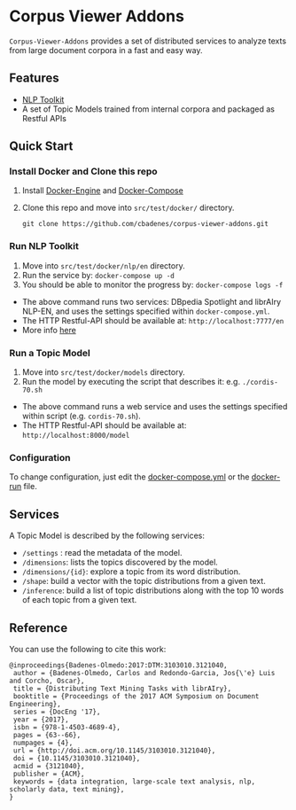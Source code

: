 # Corpus Viewer Addons

`Corpus-Viewer-Addons` provides a set of distributed services to analyze texts from large document corpora in a fast and easy way.

## Features
- [NLP Toolkit](https://github.com/librairy/nlpEN-service) 
- A set of Topic Models trained from internal corpora and packaged as Restful APIs


## Quick Start

### Install Docker and Clone this repo
1. Install [Docker-Engine](https://docs.docker.com/install/) and [Docker-Compose](https://docs.docker.com/compose/install/) 
1. Clone this repo and move into `src/test/docker/` directory.

	```
	git clone https://github.com/cbadenes/corpus-viewer-addons.git
	```


### Run NLP Toolkit
1. Move into `src/test/docker/nlp/en` directory.
1. Run the service by: `docker-compose up -d`
1. You should be able to monitor the progress by: `docker-compose logs -f`

- The above command runs two services: DBpedia Spotlight and librAIry NLP-EN, and uses the settings specified within `docker-compose.yml`.
- The HTTP Restful-API should be available at: `http://localhost:7777/en` 
- More info [here]()

### Run a Topic Model
1. Move into `src/test/docker/models` directory.
1. Run the model by executing the script that describes it: e.g. `./cordis-70.sh`

- The above command runs a web service and uses the settings specified within script (e.g. `cordis-70.sh`).
- The HTTP Restful-API should be available at: `http://localhost:8000/model`

### Configuration
To change configuration, just edit the [docker-compose.yml](src/test/docker/nlp/en/docker-compose.yml) or the [docker-run](src/test/docker/models/cordis-70.sh) file.

## Services
A Topic Model is described by the following services:
- `/settings` : read the metadata of the model. 
- `/dimensions`: lists the topics discovered by the model.
- `/dimensions/{id}`: explore a topic from its word distribution.
- `/shape`: build a vector with the topic distributions from a given text.
- `/inference`: build a list of topic distributions along with the top 10 words of each topic from a given text.


## Reference

You can use the following to cite this work:

```
@inproceedings{Badenes-Olmedo:2017:DTM:3103010.3121040,
 author = {Badenes-Olmedo, Carlos and Redondo-Garcia, Jos{\'e} Luis and Corcho, Oscar},
 title = {Distributing Text Mining Tasks with librAIry},
 booktitle = {Proceedings of the 2017 ACM Symposium on Document Engineering},
 series = {DocEng '17},
 year = {2017},
 isbn = {978-1-4503-4689-4},
 pages = {63--66},
 numpages = {4},
 url = {http://doi.acm.org/10.1145/3103010.3121040},
 doi = {10.1145/3103010.3121040},
 acmid = {3121040},
 publisher = {ACM},
 keywords = {data integration, large-scale text analysis, nlp, scholarly data, text mining},
} 

```



